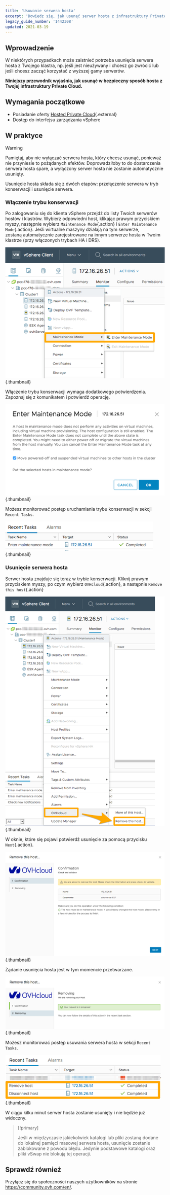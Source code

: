 ```yaml
---
title: 'Usuwanie serwera hosta'
excerpt: 'Dowiedz się, jak usunąć serwer hosta z infrastruktury Private Cloud'
legacy_guide_number: '1442308'
updated: 2021-03-19
---
```



## Wprowadzenie

W niektórych przypadkach może zaistnieć potrzeba usunięcia serwera hosta z Twojego klastra, np. jeśli jest nieużywany i chcesz go zwrócić lub jeśli chcesz zacząć korzystać z wyższej gamy serwerów.

**Niniejszy przewodnik wyjaśnia, jak usunąć w bezpieczny sposób hosta z Twojej infrastruktury Private Cloud.**

## Wymagania początkowe

* Posiadanie oferty [Hosted Private Cloud](https://www.ovhcloud.com/pl/enterprise/products/hosted-private-cloud/){.external}
* Dostęp do interfejsu zarządzania vSphere

## W praktyce

> [!warning]
>
> Pamiętaj, aby nie wyłączać serwera hosta, który chcesz usunąć, ponieważ nie przyniesie to pożądanych efektów. Doprowadziłoby to do dostarczenia serwera hosta spare, a wyłączony serwer hosta nie zostanie automatycznie usunięty.
>

Usunięcie hosta składa się z dwóch etapów: przełączenie serwera w tryb konserwacji i usunięcie serwera.

### Włączenie trybu konserwacji

Po zalogowaniu się do klienta vSphere przejdź do listy Twoich serwerów hostów i klastrów. Wybierz odpowiedni host, klikając prawym przyciskiem myszy, następnie wybierz `Maintenance Mode`{.action} i `Enter Maintenance Mode`{.action}. Jeśli wirtualne maszyny działają na tym serwerze, zostaną automatycznie zarejestrowane na innym serwerze hosta w Twoim klastrze (przy włączonych trybach HA i DRS).

![Włączenie trybu konserwacja](images/removehost01.png){.thumbnail}

Włączenie trybu konserwacji wymaga dodatkowego potwierdzenia. Zapoznaj się z komunikatem i potwierdź operację.

![Potwierdzenie trybu konserwacji](images/removehost02.png){.thumbnail}

Możesz monitorować postęp uruchamiania trybu konserwacji w sekcji `Recent Tasks`.

![Monitoring trybu konserwacji](images/removehost03.png){.thumbnail}

### Usunięcie serwera hosta

Serwer hosta znajduje się teraz w trybie konserwacji. Kliknij prawym przyciskiem myszy, po czym wybierz `OVHcloud`{.action}, a następnie `Remove this host`{.action}

![Usuń serwer hosta](images/removehost04.png){.thumbnail}

W oknie, które się pojawi potwierdź usunięcie za pomocą przycisku `Next`{.action}.

![Potwierdzenie usunięcia hosta](images/removehost05.png){.thumbnail}

Żądanie usunięcia hosta jest w tym momencie przetwarzane.

![Potwierdzenie usunięcia hosta](images/removehost06.png){.thumbnail}

Możesz monitorować postęp usuwania serwera hosta w sekcji `Recent Tasks`.

![Zadanie monitorowania usunięcia hosta](images/removehost07.png){.thumbnail}

W ciągu kilku minut serwer hosta zostanie usunięty i nie będzie już widoczny.

> [!primary]
>
> Jeśli w międzyczasie jakiekolwiek katalogi lub pliki zostaną dodane do lokalnej pamięci masowej serwera hosta, usunięcie zostanie zablokowane z powodu błędu. Jedynie podstawowe katalogi oraz pliki vSwap nie blokują tej operacji.
>

## Sprawdź również

Przyłącz się do społeczności naszych użytkowników na stronie <https://community.ovh.com/en/>.
